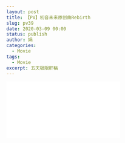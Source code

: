 ```yaml
---
layout: post
title: 【PV】初音未来原创曲Rebirth
slug: pv39
date: 2020-03-09 00:00
status: publish
author: 娲
categories: 
  - Movie
tags:
  - Movie
excerpt: 五天极限肝稿
---
```



<iframe src="//player.bilibili.com/player.html?aid=94716045&cid=161687695&page=1" scrolling="no" border="0" frameborder="no" framespacing="0" allowfullscreen="true"> </iframe>
